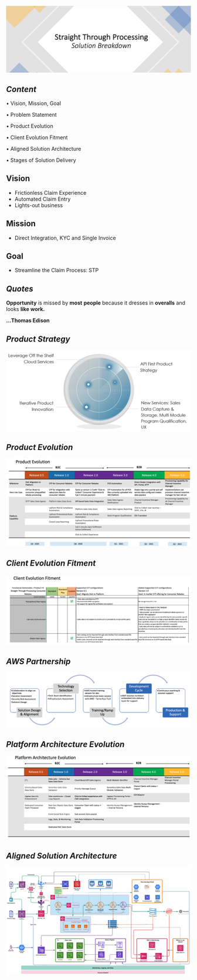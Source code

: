 ![](images/stp.png)

## *Content*

• Vision, Mission, Goal

• Problem Statement

• Product Evolution

• Client Evolution Fitment

• Aligned Solution Architecture

• Stages of Solution Delivery


## **Vision**

* Frictionless Claim Experience
* Automated Claim Entry
* Lights-out business

## **Mission**

* Direct Integration, KYC and Single Invoice

## **Goal**

* Streamline the Claim Process: STP


## *Quotes*

**Opportunity** is missed by **most** **people** because it dresses in **overalls** and looks **like work.**

**…Thomas Edison**


## *Product Strategy*

![](images/product-strategy.png)

## *Product Evolution*

![](images/product-evolution.png)


## *Client Evolution Fitment*

![](images/client-fitment.png)


## *AWS Partnership*

![](images/aws-partnership.png)

## *Platform Architecture Evolution*
![](images/platform-architecture-evolution.png)

## *Aligned Solution Architecture*
![](images/aligned-solution-architecture.png)
